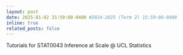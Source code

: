 ```yaml
---
layout: post
date: 2025-01-02 15:59:00-0400 #2024-2025 (Term 2) 15:59:00-0400
inline: true
related_posts: false
---
```


Tutorials for STAT0043 Inference at Scale @ UCL Statistics


